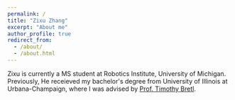```yaml
---
permalink: /
title: "Zixu Zhang"
excerpt: "About me"
author_profile: true
redirect_from: 
  - /about/
  - /about.html
---
```


Zixu is currently a MS student at Robotics Institute, University of Michigan. Previously, He receieved my bachelor's degree from University of Illinois at Urbana-Champaign, where I was advised by [Prof. Timothy Bretl](http://bretl.csl.illinois.edu/people/). 
